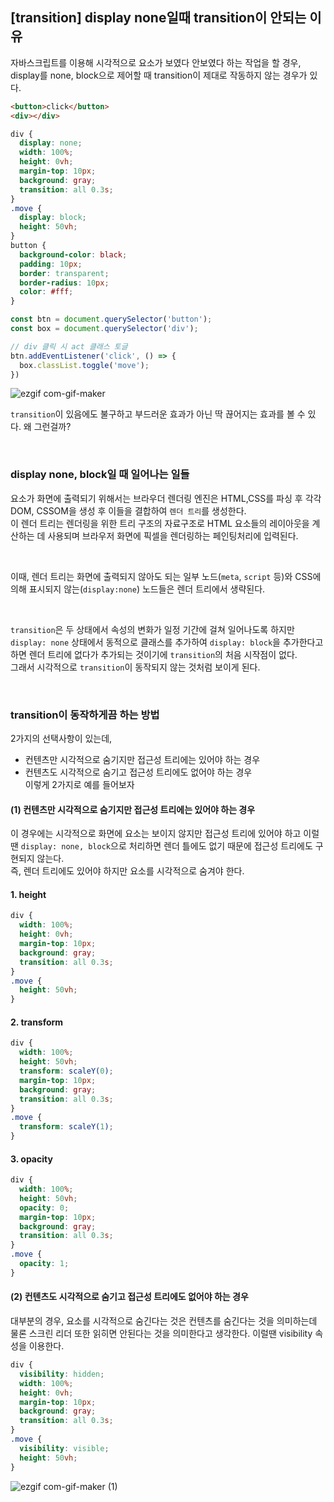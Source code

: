 ## [transition] display none일때 transition이 안되는 이유
자바스크립트를 이용해 시각적으로 요소가 보였다 안보였다 하는 작업을 할 경우, display를 none, block으로 제어할 때 transition이 제대로 작동하지 않는 경우가 있다.

```html
<button>click</button>
<div></div>
```
```css
div {
  display: none;
  width: 100%;
  height: 0vh;
  margin-top: 10px;
  background: gray;
  transition: all 0.3s;
}
.move {
  display: block;
  height: 50vh;
}
button {
  background-color: black;
  padding: 10px;
  border: transparent;
  border-radius: 10px;
  color: #fff;
}
```
```js
const btn = document.querySelector('button');
const box = document.querySelector('div');

// div 클릭 시 act 클래스 토글
btn.addEventListener('click', () => {
  box.classList.toggle('move');
})
```

![ezgif com-gif-maker](https://user-images.githubusercontent.com/77538818/156949856-d291171c-6e87-45d8-b5de-8e32cc8d68c6.gif)

 `transition`이 있음에도 불구하고 부드러운 효과가 아닌 딱 끊어지는 효과를 볼 수 있다. 왜 그런걸까?
 
 <br/>
 
 ### display none, block일 때 일어나는 일들
 요소가 화면에 출력되기 위해서는 브라우더 렌더링 엔진은 HTML,CSS를 파싱 후 각각 DOM, CSSOM을 생성 후 이들을 결합하여 `렌더 트리`를 생성한다.  
 이 렌더 트리는 렌더링을 위한 트리 구조의 자료구조로 HTML 요소들의 레이아웃을 계산하는 데 사용되며 브라우저 화면에 픽셀을 렌더링하는 페인팅처리에 입력된다. 
 
 <br/>
 
 이때, 렌더 트리는 화면에 출력되지 않아도 되는 일부 노드(`meta`, `script` 등)와 CSS에 의해 표시되지 않는(`display:none`) 노드들은 렌더 트리에서 생략된다.
 
 <br/>
 
 `transition`은 두 상태에서 속성의 변화가 일정 기간에 걸쳐 일어나도록 하지만 
 `display: none` 상태에서 동적으로 클래스를 추가하여 `display: block`을 추가한다고 하면 렌더 트리에 없다가 추가되는 것이기에 `transition`의 처음 시작점이 없다.    
 그래서 시각적으로 `transition`이 동작되지 않는 것처럼 보이게 된다.
 
 <br/>
 
 ### transition이 동작하게끔 하는 방법
 2가지의 선택사항이 있는데,
  - 컨텐츠만 시각적으로 숨기지만 접근성 트리에는 있어야 하는 경우
  - 컨텐츠도 시각적으로 숨기고 접근성 트리에도 없어야 하는 경우       
 이렇게 2가지로 예를 들어보자
 
 #### (1) 컨텐츠만 시각적으로 숨기지만 접근성 트리에는 있어야 하는 경우
 이 경우에는 시각적으로 화면에 요소는 보이지 않지만 접근성 트리에 있어야 하고 이럴땐 `display: none, block`으로 처리하면 렌더 틀에도 없기 때문에 접근성 트리에도 구현되지 않는다.   
 즉, 렌더 트리에도 있어야 하지만 요소를 시각적으로 숨겨야 한다.
 
#### 1. height
```css
div {
  width: 100%;
  height: 0vh;
  margin-top: 10px;
  background: gray;
  transition: all 0.3s;
}
.move {
  height: 50vh;
}
```
#### 2. transform
```css
div {
  width: 100%;
  height: 50vh;
  transform: scaleY(0);
  margin-top: 10px;
  background: gray;
  transition: all 0.3s;
}
.move {
  transform: scaleY(1);
}
```
#### 3. opacity
```css
div {
  width: 100%;
  height: 50vh;
  opacity: 0;
  margin-top: 10px;
  background: gray;
  transition: all 0.3s;
}
.move {
  opacity: 1;
}
```

#### (2) 컨텐츠도 시각적으로 숨기고 접근성 트리에도 없어야 하는 경우
대부분의 경우, 요소를 시각적으로 숨긴다는 것은 컨텐츠를 숨긴다는 것을 의미하는데 물론 스크린 리더 또한 읽히면 안된다는 것을 의미한다고 생각한다. 이럴땐 visibility 속성을 이용한다.
```css
div {
  visibility: hidden;
  width: 100%;
  height: 0vh;
  margin-top: 10px;
  background: gray;
  transition: all 0.3s;
}
.move {
  visibility: visible;
  height: 50vh;
}
```
![ezgif com-gif-maker (1)](https://user-images.githubusercontent.com/77538818/156949877-bc6d48a8-993f-40f2-b38e-4fb02036b8cd.gif)
